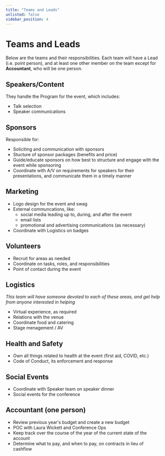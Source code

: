 ```yaml
---
title: "Teams and Leads"
unlisted: false
sidebar_position: 4
---
```


# Teams and Leads

Below are the teams and their responsibilities. Each team will have a Lead (i.e. point person), and at least one other member on the team except for **Accountant**, who will be one person.

## Speakers/Content

They handle the Program for the event, which includes:

- Talk selection
- Speaker communications

## Sponsors

Responsible for:

- Soliciting and communication with sponsors
- Stucture of sponsor packages (benefits and price)
- Guide/educate sponsors on how best to structure and engage with the event while sponsoring
- Coordinate with A/V on requirements for speakers for their presentations, and communicate them in a timely manner

## Marketing

- Logo design for the event and swag
- External communcations, like:
  - social media leading up to, during, and after the event
  - email lists
  - promotional and advertising communications (as necessary)
- Coordinate with Logistics on badges

## Volunteers

- Recruit for areas as needed
- Coordinate on tasks, roles, and responsibilities
- Point of contact during the event

## Logistics

*This team will have someone devoted to each of these areas, and get help from anyone interested in helping*

- Virtual experience, as required
- Relations with the venue
- Coordinate food and catering
- Stage menagement / AV

## Health and Safety

- Own all things related to health at the event (first aid, COVID, etc.)
- Code of Conduct, its enforcement and response

## Social Events

- Coordinate with Speaker team on speaker dinner
- Social events for the conference

## Accountant (one person)

- Review previous year's budget and create a new budget
- POC with Laura Wickett and Conference Ops
- Keep track over the course of the year of the current state of the account
- Determine what to pay, and when to pay, on contracts in lieu of cashflow